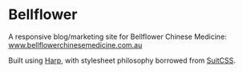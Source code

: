 Bellflower
=========================================

A responsive blog/marketing site for Bellflower Chinese Medicine: www.bellflowerchinesemedicine.com.au

Built using [Harp](http://harpjs.com), with stylesheet philosophy borrowed from [SuitCSS](https://github.com/suitcss/suit).
